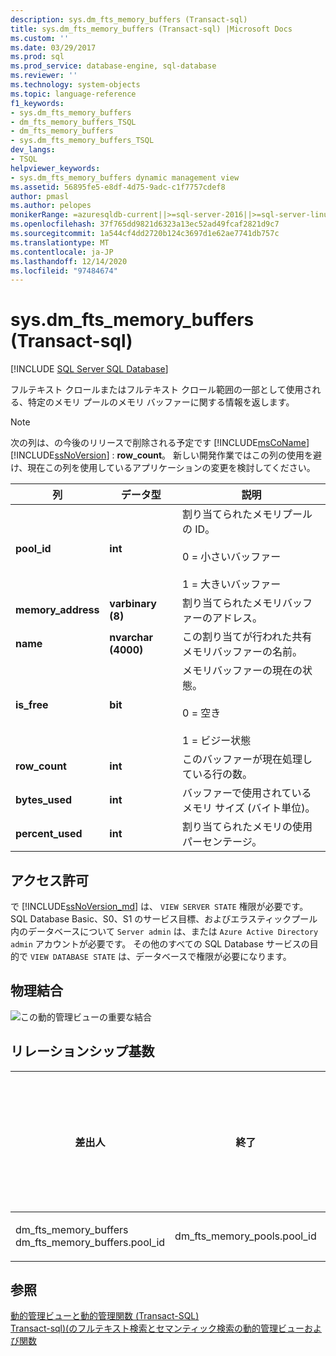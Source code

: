 ```yaml
---
description: sys.dm_fts_memory_buffers (Transact-sql)
title: sys.dm_fts_memory_buffers (Transact-sql) |Microsoft Docs
ms.custom: ''
ms.date: 03/29/2017
ms.prod: sql
ms.prod_service: database-engine, sql-database
ms.reviewer: ''
ms.technology: system-objects
ms.topic: language-reference
f1_keywords:
- sys.dm_fts_memory_buffers
- dm_fts_memory_buffers_TSQL
- dm_fts_memory_buffers
- sys.dm_fts_memory_buffers_TSQL
dev_langs:
- TSQL
helpviewer_keywords:
- sys.dm_fts_memory_buffers dynamic management view
ms.assetid: 56895fe5-e8df-4d75-9adc-c1f7757cdef8
author: pmasl
ms.author: pelopes
monikerRange: =azuresqldb-current||>=sql-server-2016||>=sql-server-linux-2017||=azuresqldb-mi-current
ms.openlocfilehash: 37f765dd9821d6323a13ec52ad49fcaf2821d9c7
ms.sourcegitcommit: 1a544cf4dd2720b124c3697d1e62ae7741db757c
ms.translationtype: MT
ms.contentlocale: ja-JP
ms.lasthandoff: 12/14/2020
ms.locfileid: "97484674"
---
```

# <a name="sysdm_fts_memory_buffers-transact-sql"></a>sys.dm_fts_memory_buffers (Transact-sql)
[!INCLUDE [SQL Server SQL Database](../../includes/applies-to-version/sql-asdb.md)]

  フルテキスト クロールまたはフルテキスト クロール範囲の一部として使用される、特定のメモリ プールのメモリ バッファーに関する情報を返します。  
  
> [!NOTE]
> 次の列は、の今後のリリースで削除される予定です [!INCLUDE[msCoName](../../includes/msconame-md.md)] [!INCLUDE[ssNoVersion](../../includes/ssnoversion-md.md)] : **row_count**。 新しい開発作業ではこの列の使用を避け、現在この列を使用しているアプリケーションの変更を検討してください。  

  
|列|データ型|説明|  
|------------|---------------|-----------------|  
|**pool_id**|**int**|割り当てられたメモリプールの ID。<br /><br /> 0 = 小さいバッファー<br /><br /> 1 = 大きいバッファー|  
|**memory_address**|**varbinary (8)**|割り当てられたメモリバッファーのアドレス。|  
|**name**|**nvarchar (4000)**|この割り当てが行われた共有メモリバッファーの名前。|  
|**is_free**|**bit**|メモリバッファーの現在の状態。<br /><br /> 0 = 空き<br /><br /> 1 = ビジー状態|  
|**row_count**|**int**|このバッファーが現在処理している行の数。|  
|**bytes_used**|**int**|バッファーで使用されているメモリ サイズ (バイト単位)。|  
|**percent_used**|**int**|割り当てられたメモリの使用パーセンテージ。|  
  
## <a name="permissions"></a>アクセス許可  

で [!INCLUDE[ssNoVersion_md](../../includes/ssnoversion-md.md)] は、 `VIEW SERVER STATE` 権限が必要です。   
SQL Database Basic、S0、S1 のサービス目標、およびエラスティックプール内のデータベースについて `Server admin` は、または `Azure Active Directory admin` アカウントが必要です。 その他のすべての SQL Database サービスの目的で `VIEW DATABASE STATE` は、データベースで権限が必要になります。   
  
## <a name="physical-joins"></a>物理結合  
 ![この動的管理ビューの重要な結合](../../relational-databases/system-dynamic-management-views/media/join-dm-fts-memory-buffers-1.gif "この動的管理ビューの重要な結合")  
  
## <a name="relationship-cardinalities"></a>リレーションシップ基数  
  
|差出人|終了|リレーションシップ|  
|----------|--------|------------------|  
|dm_fts_memory_buffers dm_fts_memory_buffers.pool_id|dm_fts_memory_pools.pool_id|多対一|  
  
## <a name="see-also"></a>参照  
 [動的管理ビューと動的管理関数 &#40;Transact-SQL&#41;](~/relational-databases/system-dynamic-management-views/system-dynamic-management-views.md)   
 [Transact-sql&#41;&#40;のフルテキスト検索とセマンティック検索の動的管理ビューおよび関数 ](../../relational-databases/system-dynamic-management-views/full-text-and-semantic-search-dynamic-management-views-functions.md)  
  
  

